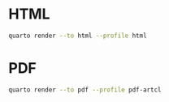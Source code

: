 # HTML

``` bash
quarto render --to html --profile html
```

# PDF

``` bash
quarto render --to pdf --profile pdf-artcl
```